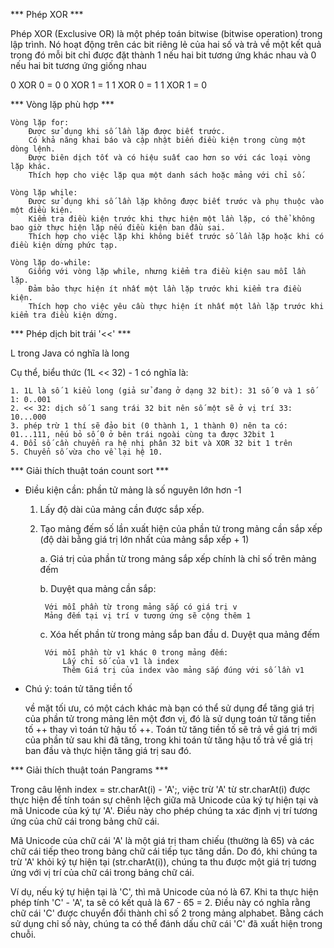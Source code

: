 *** Phép XOR ***

Phép XOR (Exclusive OR) là một phép toán bitwise (bitwise operation) trong lập trình. Nó hoạt động trên các bit riêng lẻ của hai số và trả về một kết quả trong đó mỗi bit chỉ được đặt thành 1 nếu hai bit tương ứng khác nhau và 0 nếu hai bit tương ứng giống nhau

0 XOR 0 = 0
0 XOR 1 = 1
1 XOR 0 = 1
1 XOR 1 = 0

*** Vòng lặp phù hợp ***

    Vòng lặp for:
        Được sử dụng khi số lần lặp được biết trước.
        Có khả năng khai báo và cập nhật biến điều kiện trong cùng một dòng lệnh.
        Được biên dịch tốt và có hiệu suất cao hơn so với các loại vòng lặp khác.
        Thích hợp cho việc lặp qua một danh sách hoặc mảng với chỉ số.

    Vòng lặp while:
        Được sử dụng khi số lần lặp không được biết trước và phụ thuộc vào một điều kiện.
        Kiểm tra điều kiện trước khi thực hiện một lần lặp, có thể không bao giờ thực hiện lặp nếu điều kiện ban đầu sai.
        Thích hợp cho việc lặp khi không biết trước số lần lặp hoặc khi có điều kiện dừng phức tạp.

    Vòng lặp do-while:
        Giống với vòng lặp while, nhưng kiểm tra điều kiện sau mỗi lần lặp.
        Đảm bảo thực hiện ít nhất một lần lặp trước khi kiểm tra điều kiện.
        Thích hợp cho việc yêu cầu thực hiện ít nhất một lần lặp trước khi kiểm tra điều kiện dừng.

*** Phép dịch bit trái '<<' ***

L trong Java có nghĩa là long

Cụ thể, biểu thức (1L << 32) - 1 có nghĩa là:

    1. 1L là số 1 kiểu long (giả sử đang ở dạng 32 bit): 31 số 0 và 1 số 1: 0..001
    2. << 32: dịch số 1 sang trái 32 bit nên số một sẽ ở vị trí 33: 10...000
    3. phép trừ 1 thí sẽ đảo bit (0 thành 1, 1 thành 0) nên ta có: 01...111, nếu bỏ số 0 ở bên trái ngoài cùng ta được 32bit 1
    4. Đổi số cần chuyển ra hệ nhị phân 32 bit và XOR 32 bit 1 trên
    5. Chuyển số vừa cho về lại hệ 10.

*** Giải thích thuật toán count sort ***

* Điều kiện cần: phần tử mảng là số nguyên lớn hơn -1

    1. Lấy độ dài của mảng cần được sắp xếp.

    2. Tạo mảng đếm số lần xuất hiện của phần tử trong mảng cần sắp xếp (độ dài bằng giá trị lớn nhất của mảng sắp xếp + 1)
    
        a. Giá trị của phần từ trong mảng sắp xếp chính là chỉ số trên mảng đếm

        b. Duyệt qua mảng cần sắp:

            Với mỗi phần từ trong mảng sắp có giá trị v
            Mảng đếm tại vị trí v tương ứng sẽ cộng thêm 1
    
        c. Xóa hết phần từ trong mảng sắp ban đầu
        d. Duyệt qua mảng đếm

            Với mỗi phần từ v1 khác 0 trong mảng đếm:
                Lấy chỉ số của v1 là index
                Thêm Giá trị của index vào mảng sắp đúng với số lần v1

* Chú ý: toán tử tăng tiền tố

    về mặt tối ưu, có một cách khác mà bạn có thể sử dụng để tăng giá trị của phần tử trong mảng lên một đơn vị, đó là sử dụng toán tử tăng tiền tố ++ thay vì toán tử hậu tố ++. Toán tử tăng tiền tố sẽ trả về giá trị mới của phần tử sau khi đã tăng, trong khi toán tử tăng hậu tố trả về giá trị ban đầu và thực hiện tăng giá trị sau đó.

*** Giải thích thuật toán Pangrams ***

Trong câu lệnh index = str.charAt(i) - 'A';, việc trừ 'A' từ str.charAt(i) được thực hiện để tính toán sự chênh lệch giữa mã Unicode của ký tự hiện tại và mã Unicode của ký tự 'A'. Điều này cho phép chúng ta xác định vị trí tương ứng của chữ cái trong bảng chữ cái.

Mã Unicode của chữ cái 'A' là một giá trị tham chiếu (thường là 65) và các chữ cái tiếp theo trong bảng chữ cái tiếp tục tăng dần. Do đó, khi chúng ta trừ 'A' khỏi ký tự hiện tại (str.charAt(i)), chúng ta thu được một giá trị tương ứng với vị trí của chữ cái trong bảng chữ cái.

Ví dụ, nếu ký tự hiện tại là 'C', thì mã Unicode của nó là 67. Khi ta thực hiện phép tính 'C' - 'A', ta sẽ có kết quả là 67 - 65 = 2. Điều này có nghĩa rằng chữ cái 'C' được chuyển đổi thành chỉ số 2 trong mảng alphabet. Bằng cách sử dụng chỉ số này, chúng ta có thể đánh dấu chữ cái 'C' đã xuất hiện trong chuỗi.
